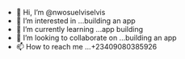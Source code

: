 - 👋 Hi, I’m @nwosuelviselvis
- 👀 I’m interested in ...building an app
- 🌱 I’m currently learning ...app building
- 💞️ I’m looking to collaborate on ...building an app
- 📫 How to reach me ...+23409080385926

<!---
nwosuelviselvis/nwosuelviselvis is a ✨ special ✨ repository because its `README.md` (this file) appears on your GitHub profile.
You can click the Preview link to take a look at your changes.
--->
